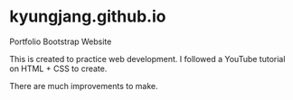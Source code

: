 # kyungjang.github.io
Portfolio Bootstrap Website

This is created to practice web development. I followed a YouTube tutorial on HTML + CSS to create.

There are much improvements to make.
